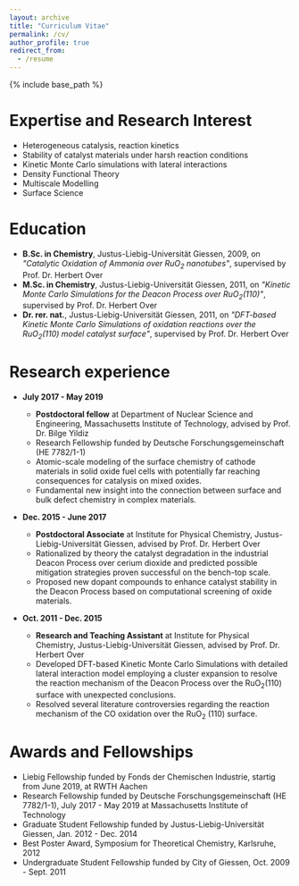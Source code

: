 ```yaml
---
layout: archive
title: "Curriculum Vitae"
permalink: /cv/
author_profile: true
redirect_from:
  - /resume
---
```


{% include base_path %}

Expertise and Research Interest
======
* Heterogeneous catalysis, reaction kinetics
* Stability of catalyst materials under harsh reaction conditions
* Kinetic Monte Carlo simulations with lateral interactions
* Density Functional Theory
* Multiscale Modelling
* Surface Science

Education
======
* **B.Sc. in Chemistry**, Justus-Liebig-Universität Giessen, 2009, on *"Catalytic Oxidation of Ammonia over RuO<sub>2</sub> nanotubes"*, supervised by Prof. Dr. Herbert Over
* **M.Sc. in Chemistry**, Justus-Liebig-Universität Giessen, 2011, on *"Kinetic Monte Carlo Simulations for the Deacon Process over RuO<sub>2</sub>(110)"*, supervised by Prof. Dr. Herbert Over
* **Dr. rer. nat.**, Justus-Liebig-Universität Giessen, 2011, on *"DFT-based Kinetic Monte Carlo Simulations of oxidation reactions over the RuO<sub>2</sub>(110) model catalyst surface"*, supervised by Prof. Dr. Herbert Over

Research experience
======
* **July 2017 - May 2019**
  * **Postdoctoral fellow** at Department of Nuclear Science and Engineering, Massachusetts Institute of Technology, advised by Prof. Dr. Bilge Yildiz
  * Research Fellowship funded by Deutsche Forschungsgemeinschaft (HE 7782/1-1)
  * Atomic-scale modeling of the surface chemistry of cathode materials in solid oxide fuel cells with potentially far reaching consequences for catalysis on mixed oxides.
  * Fundamental new insight into the connection between surface and bulk defect chemistry in complex materials.

* **Dec. 2015 - June 2017**
  * **Postdoctoral Associate** at Institute for Physical Chemistry, Justus-Liebig-Universität Giessen, advised by Prof. Dr. Herbert Over
  * Rationalized by theory the catalyst degradation in the industrial Deacon Process over cerium dioxide and predicted possible mitigation strategies proven successful on the bench-top scale.
  * Proposed new dopant compounds to enhance catalyst stability in the Deacon Process based on computational screening of oxide materials.

* **Oct. 2011 - Dec. 2015**
  * **Research and Teaching Assistant** at Institute for Physical Chemistry, Justus-Liebig-Universität Giessen, advised by Prof. Dr. Herbert Over
  * Developed DFT-based Kinetic Monte Carlo Simulations with detailed lateral interaction model employing a cluster expansion to resolve the reaction mechanism of the Deacon Process over the RuO<sub>2</sub>(110) surface with unexpected conclusions.
  * Resolved several literature controversies regarding the reaction mechanism of the CO oxidation over the RuO<sub>2</sub> (110) surface.
  
Awards and Fellowships
======
* Liebig Fellowship funded by Fonds der Chemischen Industrie, startig from June 2019, at RWTH Aachen
* Research Fellowship funded by Deutsche Forschungsgemeinschaft (HE 7782/1-1), July 2017 - May 2019 at Massachusetts Institute of Technology
* Graduate Student Fellowship funded by Justus-Liebig-Universität Giessen, Jan. 2012 - Dec. 2014
* Best Poster Award, Symposium for Theoretical Chemistry, Karlsruhe, 2012
* Undergraduate Student Fellowship funded by City of Giessen, Oct. 2009 - Sept. 2011


